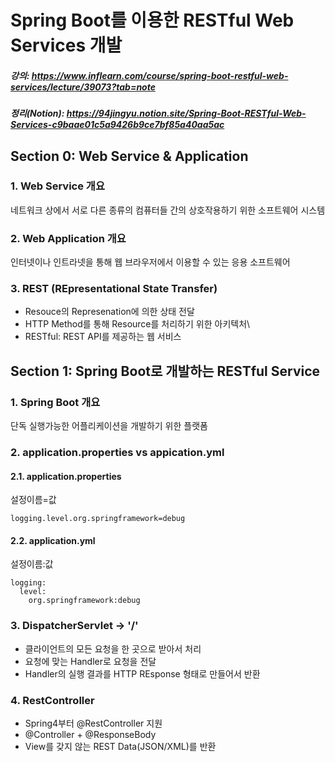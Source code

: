 # Spring Boot를 이용한 RESTful Web Services 개발

##### 강의: https://www.inflearn.com/course/spring-boot-restful-web-services/lecture/39073?tab=note
##### 정리(Notion): https://94jingyu.notion.site/Spring-Boot-RESTful-Web-Services-c9baae01c5a9426b9ce7bf85a40aa5ac


## Section 0: Web Service & Application
### 1. Web Service 개요
네트워크 상에서 서로 다른 종류의 컴퓨터들 간의 상호작용하기 위한 소프트웨어 시스템


### 2. Web Application 개요
인터넷이나 인트라넷을 통해 웹 브라우저에서 이용할 수 있는 응용 소프트웨어


### 3. REST (REpresentational State Transfer)
- Resouce의 Represenation에 의한 상태 전달
- HTTP Method를 통해 Resource를 처리하기 위한 아키텍처\
- RESTful: REST API를 제공하는 웹 서비스 


## Section 1: Spring Boot로 개발하는 RESTful Service
### 1. Spring Boot 개요
단독 실행가능한 어플리케이션을 개발하기 위한 플랫폼

### 2. application.properties vs appication.yml
#### 2.1. application.properties
설정이름=값
``` 
logging.level.org.springframework=debug
``` 

#### 2.2. application.yml
설정이름:값
```
logging:
  level:
    org.springframework:debug
``` 

### 3. DispatcherServlet → '/'
- 클라이언트의 모든 요청을 한 곳으로 받아서 처리
- 요청에 맞는 Handler로 요청을 전달
- Handler의 실행 결과를 HTTP REsponse 형태로 만들어서 반환

### 4. RestController
- Spring4부터 @RestController 지원
- @Controller + @ResponseBody
- View를 갖지 않는 REST Data(JSON/XML)를 반환 
